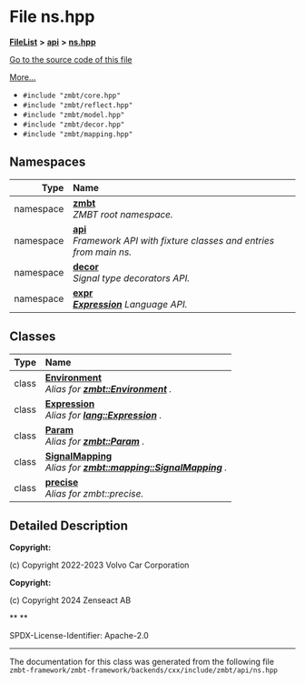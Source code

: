 

# File ns.hpp



[**FileList**](files.md) **>** [**api**](dir_dac1628bc1b9dc0b2ecee59f2dfa09f4.md) **>** [**ns.hpp**](ns_8hpp.md)

[Go to the source code of this file](ns_8hpp_source.md)

[More...](#detailed-description)

* `#include "zmbt/core.hpp"`
* `#include "zmbt/reflect.hpp"`
* `#include "zmbt/model.hpp"`
* `#include "zmbt/decor.hpp"`
* `#include "zmbt/mapping.hpp"`













## Namespaces

| Type | Name |
| ---: | :--- |
| namespace | [**zmbt**](namespacezmbt.md) <br>_ZMBT root namespace._  |
| namespace | [**api**](namespacezmbt_1_1api.md) <br>_Framework API with fixture classes and entries from main ns._  |
| namespace | [**decor**](namespacezmbt_1_1api_1_1decor.md) <br>_Signal type decorators API._  |
| namespace | [**expr**](namespacezmbt_1_1api_1_1expr.md) <br>[_**Expression**_](classzmbt_1_1api_1_1Expression.md) _Language API._ |


## Classes

| Type | Name |
| ---: | :--- |
| class | [**Environment**](classzmbt_1_1api_1_1Environment.md) <br>_Alias for_ [_**zmbt::Environment**_](classzmbt_1_1Environment.md) _._ |
| class | [**Expression**](classzmbt_1_1api_1_1Expression.md) <br>_Alias for_ [_**lang::Expression**_](classzmbt_1_1lang_1_1Expression.md) _._ |
| class | [**Param**](classzmbt_1_1api_1_1Param.md) <br>_Alias for_ [_**zmbt::Param**_](classzmbt_1_1Param.md) _._ |
| class | [**SignalMapping**](classzmbt_1_1api_1_1SignalMapping.md) <br>_Alias for_ [_**zmbt::mapping::SignalMapping**_](classzmbt_1_1mapping_1_1SignalMapping.md) _._ |
| class | [**precise**](classzmbt_1_1api_1_1precise.md) <br>_Alias for zmbt::precise._  |


















































## Detailed Description




**Copyright:**

(c) Copyright 2022-2023 Volvo Car Corporation 




**Copyright:**

(c) Copyright 2024 Zenseact AB 




**
**

SPDX-License-Identifier: Apache-2.0 





    

------------------------------
The documentation for this class was generated from the following file `zmbt-framework/zmbt-framework/backends/cxx/include/zmbt/api/ns.hpp`

